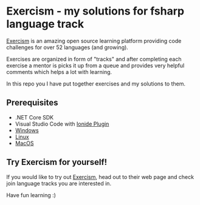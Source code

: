 # Exercism - my solutions for fsharp language track

[Exercism](exercism.io) is an amazing open source learning platform providing code challenges for over 52 languages (and growing).

Exercises are organized in form of "tracks" and after completing each exercise a mentor is picks it up from a queue and provides very helpful comments which helps a lot with learning.

In this repo you I have put together exercises and my solutions to them.

## Prerequisites

- .NET Core SDK
- Visual Studio Code with [Ionide Plugin](http://ionide.io/)
- [Windows](https://fsharp.org/use/windows/)
- [Linux](https://fsharp.org/use/linux/)
- [MacOS](https://fsharp.org/use/mac/)

## Try Exercism for yourself!

If you would like to try out [Exercism](exercism.io), head out to their web page and check join language tracks you are interested in.

Have fun learning :)

